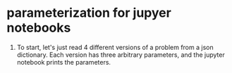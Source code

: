 # parameterization for jupyer notebooks

1. To start, let's just read 4 different versions of a problem from a json dictionary.  Each version has three arbitrary parameters, and the jupyter notebook prints the parameters.

